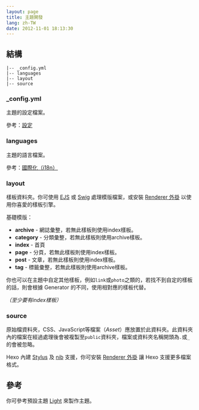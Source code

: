 ```yaml
---
layout: page
title: 主題開發
lang: zh-TW
date: 2012-11-01 18:13:30
---
```


## 結構

``` plain
|-- _config.yml
|-- languages
|-- layout
|-- source
```

### _config.yml

主題的設定檔案。

參考：[設定][1]

### languages

主題的語言檔案。

參考：[國際化（i18n）][2]

### layout

樣板資料夾。你可使用 [EJS][4] 或 [Swig][5] 處理模版檔案，或安裝 [Renderer 外掛][8] 以使用你喜愛的樣板引擎。

基礎模版：

- **archive** - 網誌彙整，若無此樣板則使用index樣板。
- **category** - 分類彙整，若無此樣板則使用archive樣板。
- **index** - 首頁
- **page** - 分頁，若無此樣板則使用index樣板。
- **post** - 文章，若無此樣板則使用index樣板。
- **tag** - 標籤彙整，若無此樣板則使用archive樣板。

你也可以在主題中自定其他樣板，例如`link`或`photo`之類的，若找不到自定的樣板的話，則會根據 Generator 的不同，使用相對應的樣板代替。

*（至少要有index樣板）*

### source

原始檔資料夾，CSS、JavaScript等檔案（*Asset*）應放置於此資料夾。此資料夾內的檔案在經過處理後會被複製至`public`資料夾，檔案或資料夾名稱開頭為`.`或`_`的會被忽略。

Hexo 內建 [Stylus][6] 及 [nib][7] 支援，你可安裝 [Renderer 外掛][8] 讓 Hexo 支援更多檔案格式。

## 參考

你可參考預設主題 [Light][3] 來製作主題。

[1]: configure.html
[2]: global-variables.html#i18n
[3]: https://github.com/tommy351/hexo-theme-light
[4]: https://github.com/visionmedia/ejs
[5]: http://paularmstrong.github.com/swig/
[6]: http://learnboost.github.com/stylus/
[7]: http://visionmedia.github.com/nib/
[8]: ../plugins/#renderer